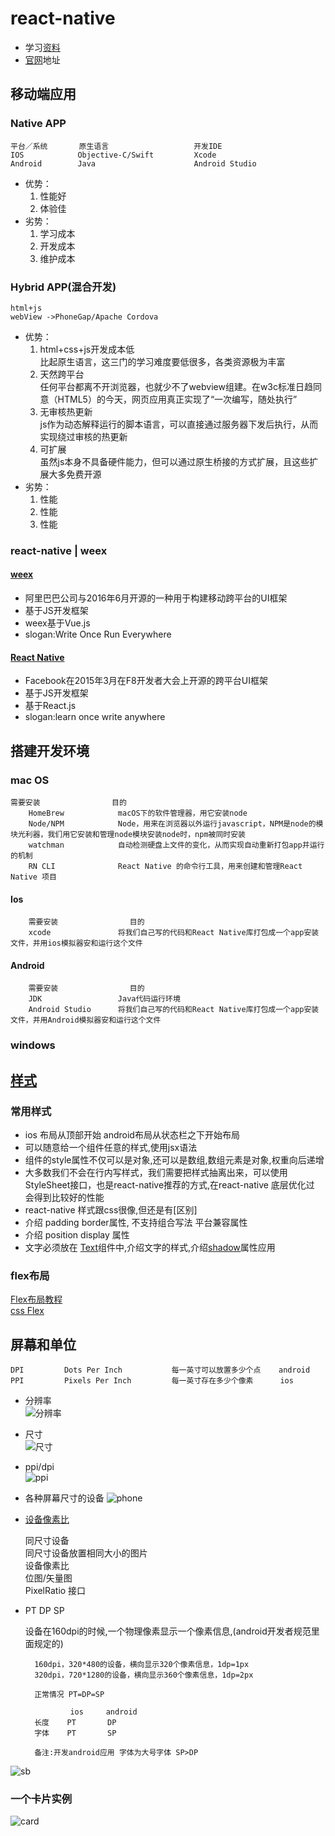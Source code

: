 # react-native
- 学习[资料]
- [官网]地址

## 移动端应用
### Native APP
    平台／系统       原生语言                   开发IDE
    IOS            Objective-C/Swift         Xcode
    Android        Java                      Android Studio
- 优势：
    1. 性能好 
    1. 体验佳
- 劣势：
    1. 学习成本
    1. 开发成本
    1. 维护成本

### Hybrid APP(混合开发)
    html+js      
    webView ->PhoneGap/Apache Cordova

- 优势：
    1. html+css+js开发成本低  
        比起原生语言，这三门的学习难度要低很多，各类资源极为丰富
    1. 天然跨平台  
    任何平台都离不开浏览器，也就少不了webview组建。在w3c标准日趋同意（HTML5）的今天，网页应用真正实现了“一次编写，随处执行”
    1. 无审核热更新  
    js作为动态解释运行的脚本语言，可以直接通过服务器下发后执行，从而实现绕过审核的热更新
    1. 可扩展  
    虽然js本身不具备硬件能力，但可以通过原生桥接的方式扩展，且这些扩展大多免费开源
- 劣势：
    1. 性能
    1. 性能
    1. 性能
### react-native | weex


#### [weex]
- 阿里巴巴公司与2016年6月开源的一种用于构建移动跨平台的UI框架
- 基于JS开发框架
- weex基于Vue.js
- slogan:Write Once Run Everywhere
#### [React Native]
- Facebook在2015年3月在F8开发者大会上开源的跨平台UI框架
- 基于JS开发框架
- 基于React.js 
- slogan:learn once write  anywhere

## 搭建开发环境

### mac OS

    需要安装                目的
        HomeBrew            macOS下的软件管理器，用它安装node
        Node/NPM            Node，用来在浏览器以外运行javascript，NPM是node的模块光利器，我们用它安装和管理node模块安装node时，npm被同时安装
        watchman            自动检测硬盘上文件的变化，从而实现自动重新打包app并运行的机制   
        RN CLI              React Native 的命令行工具，用来创建和管理React Native 项目
#### Ios
        需要安装                目的
        xcode               将我们自己写的代码和React Native库打包成一个app安装文件，并用ios模拟器安和运行这个文件

#### Android
        需要安装                目的
        JDK                 Java代码运行环境
        Android Studio      将我们自己写的代码和React Native库打包成一个app安装文件，并用Android模拟器安和运行这个文件    

### windows


## [样式]

### 常用样式
- ios 布局从顶部开始 android布局从状态栏之下开始布局
- 可以随意给一个组件任意的样式,使用jsx语法
- 组件的style属性不仅可以是对象,还可以是数组,数组元素是对象,权重向后递增
- 大多数我们不会在行内写样式，我们需要把样式抽离出来，可以使用StyleSheet接口，也是react-native推荐的方式,在react-native 底层优化过 会得到比较好的性能
- react-native 样式跟css很像,但还是有[区别]
- 介绍 padding border属性, 不支持组合写法  平台兼容属性
- 介绍 position display 属性
- 文字必须放在 [Text]组件中,介绍文字的样式,介绍[shadow]属性应用

### flex布局
[Flex布局教程]  
[css Flex]


## 屏幕和单位

    DPI         Dots Per Inch           每一英寸可以放置多少个点    android
    PPI         Pixels Per Inch         每一英寸存在多少个像素      ios

- 分辨率  
![分辨率]
- 尺寸  
![尺寸]
- ppi/dpi  
![ppi]
- 各种屏幕尺寸的设备
![phone]
- [设备像素比]

    同尺寸设备  
    同尺寸设备放置相同大小的图片  
    设备像素比  
    位图/矢量图  
    PixelRatio 接口  
- PT DP SP 

    设备在160dpi的时候,一个物理像素显示一个像素信息,(android开发者规范里面规定的) 

        160dpi，320*480的设备，横向显示320个像素信息，1dp=1px
        320dpi，720*1280的设备，横向显示360个像素信息，1dp=2px

        正常情况 PT=DP=SP

                ios     android
        长度    PT       DP
        字体    PT       SP

        备注:开发android应用 字体为大号字体 SP>DP

![sb]

### 一个卡片实例

![card]





[weex]:https://weex.incubator.apache.org/cn/
[React Native]:https://facebook.github.io/react-native/
[样式]:https://facebook.github.io/react-native/docs/view-style-props.html#style
[Text]:https://facebook.github.io/react-native/docs/text.html
[shadow]:https://facebook.github.io/react-native/docs/shadow-props.html
[Flex布局教程]:http://www.ruanyifeng.com/blog/2015/07/flex-grammar.html
[资料]:https://github.com/jondot/awesome-react-native
[官网]:https://facebook.github.io/react-native/
[css Flex]:./docs/css_flex.md
[分辨率]:./docs/image/fbl.png "分辨率"
[尺寸]:./docs/image/cc.png "尺寸"
[ppi]:./docs/image/ppi.png "ppi/dpi"
[phone]:./docs/image/phone.png "phone"
[设备像素比]:./docs/sbxsb.md
[sb]:./docs/image/sb.png "设备"
[card]:./docs/image/card.png "设备"

